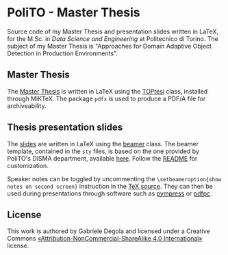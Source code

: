 # PoliTO - Master Thesis

Source code of my Master Thesis and presentation slides written in LaTeX, for the M.Sc. in *Data Science and Engineering* at Politecnico di Torino. The subject of my Master Thesis is "Approaches for Domain Adaptive Object Detection in Production Environments".

## Master Thesis

The [Master Thesis](./thesis) is written in LaTeX using the [TOPtesi](https://www.ctan.org/pkg/toptesi) class, installed through MiKTeX. The package `pdfx` is used to produce a PDF/A file for archiveability.

## Thesis presentation slides

The [slides](./slides) are written in LaTeX using the [beamer](https://ctan.org/pkg/beamer) class. The beamer template, contained in the `sty` files, is based on the one provided by PoliTO's DISMA department, available [here](https://didattica.polito.it/laurea_magistrale/ingegneria_matematica/it/template). Follow the [README](./slides/README) for customization.

Speaker notes can be toggled by uncommenting the `\setbeameroption{show notes on second screen}` instruction in the [TeX source](./slides/main.tex). They can then be used during presentations through software such as [pympress](https://github.com/Cimbali/pympress) or [pdfpc](https://pdfpc.github.io/).

## License

This work is authored by Gabriele Degola and licensed under a Creative Commons [«Attribution-NonCommercial-ShareAlike 4.0 International»](https://creativecommons.org/licenses/by-nc-sa/4.0/deed.en) license.
